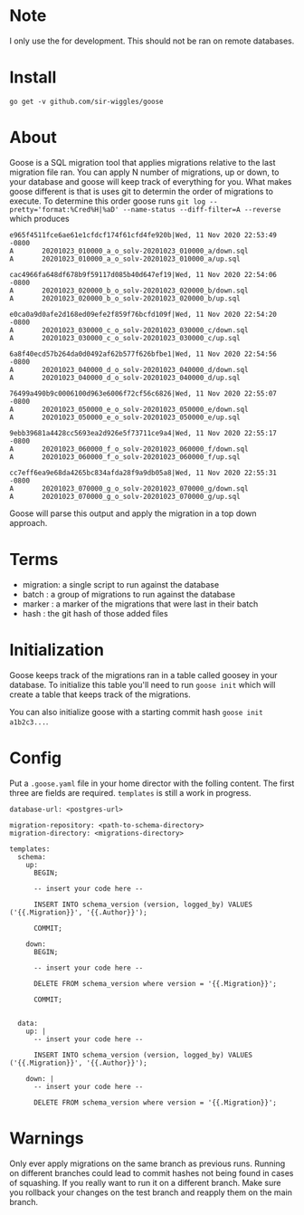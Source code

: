 
Note
====

I only use the for development.  This should not be ran on remote databases.


Install
======

`go get -v github.com/sir-wiggles/goose`

About
=====

Goose is a SQL migration tool that applies migrations relative to the last migration file ran.  You can apply N number of migrations, up or down, to your database and goose will keep track of everything for you. What makes goose different is that is uses git to determin the order of migrations to execute. To determine this order goose runs `git log --pretty='format:%Cred%H|%aD' --name-status --diff-filter=A --reverse` which produces

```
e965f4511fce6ae61e1cfdcf174f61cfd4fe920b|Wed, 11 Nov 2020 22:53:49 -0800
A       20201023_010000_a_o_solv-20201023_010000_a/down.sql
A       20201023_010000_a_o_solv-20201023_010000_a/up.sql

cac4966fa648df678b9f59117d085b40d647ef19|Wed, 11 Nov 2020 22:54:06 -0800
A       20201023_020000_b_o_solv-20201023_020000_b/down.sql
A       20201023_020000_b_o_solv-20201023_020000_b/up.sql

e0ca0a9d0afe2d168ed09efe2f859f76bcfd109f|Wed, 11 Nov 2020 22:54:20 -0800
A       20201023_030000_c_o_solv-20201023_030000_c/down.sql
A       20201023_030000_c_o_solv-20201023_030000_c/up.sql

6a8f40ecd57b264da0d0492af62b577f626bfbe1|Wed, 11 Nov 2020 22:54:56 -0800
A       20201023_040000_d_o_solv-20201023_040000_d/down.sql
A       20201023_040000_d_o_solv-20201023_040000_d/up.sql

76499a490b9c0006100d963e6006f72cf56c6826|Wed, 11 Nov 2020 22:55:07 -0800
A       20201023_050000_e_o_solv-20201023_050000_e/down.sql
A       20201023_050000_e_o_solv-20201023_050000_e/up.sql

9ebb39681a4428cc5693ea2d926e5f73711ce9a4|Wed, 11 Nov 2020 22:55:17 -0800
A       20201023_060000_f_o_solv-20201023_060000_f/down.sql
A       20201023_060000_f_o_solv-20201023_060000_f/up.sql

cc7eff6ea9e68da4265bc834afda28f9a9db05a8|Wed, 11 Nov 2020 22:55:31 -0800
A       20201023_070000_g_o_solv-20201023_070000_g/down.sql
A       20201023_070000_g_o_solv-20201023_070000_g/up.sql
```

Goose will parse this output and apply the migration in a top down approach.

Terms
=====

* migration: a single script to run against the database
* batch    : a group of migrations to run against the database
* marker   : a marker of the migrations that were last in their batch
* hash     : the git hash of those added files

Initialization
==============

Goose keeps track of the migrations ran in a table called goosey in your database. To initialize this table you'll need to run `goose init` which will create a table that keeps track of the migrations.

You can also initialize goose with a starting commit hash `goose init a1b2c3...`.

Config
======

Put a `.goose.yaml` file in your home director with the folling content. The first three are fields are required. `templates` is still a work in progress.

```
database-url: <postgres-url>

migration-repository: <path-to-schema-directory>
migration-directory: <migrations-directory>

templates:
  schema:
    up:
      BEGIN;

      -- insert your code here --

      INSERT INTO schema_version (version, logged_by) VALUES ('{{.Migration}}', '{{.Author}}');

      COMMIT;

    down:
      BEGIN;

      -- insert your code here --

      DELETE FROM schema_version where version = '{{.Migration}}';

      COMMIT;


  data:
    up: |
      -- insert your code here --

      INSERT INTO schema_version (version, logged_by) VALUES ('{{.Migration}}', '{{.Author}}');

    down: |
      -- insert your code here --

      DELETE FROM schema_version where version = '{{.Migration}}';

```

Warnings
========

Only ever apply migrations on the same branch as previous runs.  Running on different branches could lead to commit hashes not being found in cases of squashing.  If you really want to run it on a different branch.  Make sure you rollback your changes on the test branch and reapply them on the main branch.


